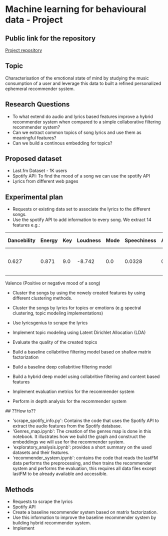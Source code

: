 # Machine learning for behavioural data - Project

## Public link for the repository
[Project repository](https://github.com/MNabegh/mlbd-project)

## Topic

Characterisation of the emotional state of mind by studying the music consumption of a user and leverage this data to built a refined personalized ephemeral recommender system.

## Research Questions
- To what extend do audio and lyrics based features improve a hybrid recommender system when compared to a simple collaborative filtering recommender system?
- Can we extract common topics of song lyrics and use them as meaningful features?
- Can we build a continous embedding for topics?

## Proposed dataset
- Last.fm Dataset - 1K users
- Spotify API: To find the mood of a song we can use the spotify API
- Lyrics from different web pages

## Experimental plan

- Requests or existing data set to associate the lyrics to the different songs.
- Use the spotify API to add information to every song. We extract 14 features e.g.:

| Dancebility | Energy | Key | Loudness | Mode | Speechiness | Acousticness | Instrumentalness | Liveness | Valence | Duration (in ms) | Tempo | Genres | Popularity |
| --- | --- | --- | --- | --- | --- | --- | --- | --- | --- | --- | --- | --- | --- |
| 0.627 | 0.871 | 9.0 | -8.742 | 0.0 | 0.0328 | 0.09620 | 0.358000 | 0.1090 | 0.9560 | 89.102 | 272707.0 | ['nu jazz', 'electro jazz'] | 42.0 |


Valence (Positive or negative mood of a song)
- Cluster the songs by using the newely created features by using different clustering methods.
- Cluster the songs by lyrics for topics or emotions (e.g spectral clustering, topic
modeling implementations)

- Use lyricsgenius to scrape the lyrics
- Implement topic modeling using Latent Dirichlet Allocation (LDA) 
- Evaluate the quality of the created topics

- Build a baseline collabritive filtering model based on shallow matrix factorization
- Build a baseline deep collabritive filtering model
- Build a hybrid deep model using collabritive filtering and content based features
- Implement evaluation metrics for the recommender system
- Perform in depth analysis for the recommender system

## ??How to??
- 'scrape_spotify_info.py': Contains the code that uses the Spotify API to extract the audio features from the Spotify database. 
- 'Genres_map.ipynb': The creation of the genres map is done in this notebook. It illustrates how we build the graph and construct the embeddings we will use for the recommender system.
- 'exploratory_analysis.ipynb': provides a short summary on the used datasets and their features.
- 'recommender_system.ipynb': contains the code that reads the lastFM data performs the preprocessing, and then trains the recommender system and performs the evaluation, this requires all data files except lastFM to be already available and accessible.


## Methods

- Requests to scrape the lyrics
- Spotify API
- Create a baseline recommender system based on matrix factorization.
- Use this information to improve the baseline recommender system by building hybrid recommender system.
- Implement
